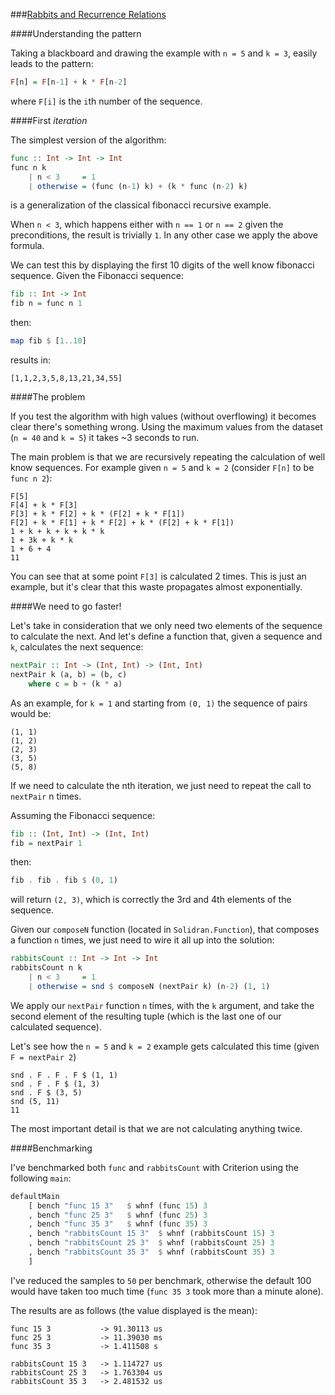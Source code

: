 ###[Rabbits and Recurrence Relations](http://rosalind.info/problems/fib/)

####Understanding the pattern

Taking a blackboard and drawing the example with `n = 5` and `k = 3`, easily leads to the pattern:

```haskell
F[n] = F[n-1] + k * F[n-2]
```

where `F[i]` is the `i`th number of the sequence.

####First *iteration*

The simplest version of the algorithm:

```haskell
func :: Int -> Int -> Int
func n k
    | n < 3     = 1
    | otherwise = (func (n-1) k) + (k * func (n-2) k)
```

is a generalization of the classical fibonacci recursive example.

When `n < 3`, which happens either with `n == 1` or `n == 2` given the preconditions, the result is trivially `1`. In any other case we apply the above formula. 

We can test this by displaying the first 10 digits of the well know fibonacci sequence. Given the Fibonacci sequence:

```haskell
fib :: Int -> Int
fib n = func n 1
```

then:

```haskell
map fib $ [1..10]
```

results in:

```
[1,1,2,3,5,8,13,21,34,55]
```

####The problem

If you test the algorithm with high values (without overflowing) it becomes clear there's something wrong. Using the maximum values from the dataset (`n = 40` and `k = 5`) it takes ~3 seconds to run. 

The main problem is that we are recursively repeating the calculation of well know sequences. For example given `n = 5` and `k = 2` (consider `F[n]` to be `func n 2`):

```
F[5]
F[4] + k * F[3]
F[3] + k * F[2] + k * (F[2] + k * F[1])
F[2] + k * F[1] + k * F[2] + k * (F[2] + k * F[1])
1 + k + k + k + k * k
1 + 3k + k * k
1 + 6 + 4
11
```

You can see that at some point `F[3]` is calculated 2 times. This is just an example, but it's clear that this waste propagates almost exponentially.

####We need to go faster!

Let's take in consideration that we only need two elements of the sequence to calculate the next. And let's define a function that, given a sequence and `k`, calculates the next sequence:

```haskell
nextPair :: Int -> (Int, Int) -> (Int, Int)
nextPair k (a, b) = (b, c)
    where c = b + (k * a)
```

As an example, for `k = 1` and starting from `(0, 1)` the sequence of pairs would be:

```
(1, 1)
(1, 2)
(2, 3)
(3, 5)
(5, 8)
```

If we need to calculate the nth iteration, we just need to repeat the call to `nextPair` n times. 

Assuming the Fibonacci sequence:

```haskell
fib :: (Int, Int) -> (Int, Int)
fib = nextPair 1
```

then:

```haskell
fib . fib . fib $ (0, 1)
```

will return `(2, 3)`, which is correctly the 3rd and 4th elements of the sequence.

Given our `composeN` function (located in `Solidran.Function`), that composes a function `n` times, we just need to wire it all up into the solution:

```haskell
rabbitsCount :: Int -> Int -> Int
rabbitsCount n k
    | n < 3     = 1
    | otherwise = snd $ composeN (nextPair k) (n-2) (1, 1)
```

We apply our `nextPair` function `n` times, with the `k` argument, and take the second element of the resulting tuple (which is the last one of our calculated sequence).

Let's see how the `n = 5` and `k = 2` example gets calculated this time (given `F = nextPair 2`)

```
snd . F . F . F $ (1, 1)
snd . F . F $ (1, 3)
snd . F $ (3, 5)
snd (5, 11)
11
```

The most important detail is that we are not calculating anything twice.

####Benchmarking

I've benchmarked both `func` and `rabbitsCount` with Criterion using the following `main`:

```haskell
defaultMain
    [ bench "func 15 3"   $ whnf (func 15) 3
    , bench "func 25 3"   $ whnf (func 25) 3
    , bench "func 35 3"   $ whnf (func 35) 3
    , bench "rabbitsCount 15 3"  $ whnf (rabbitsCount 15) 3
    , bench "rabbitsCount 25 3"  $ whnf (rabbitsCount 25) 3
    , bench "rabbitsCount 35 3"  $ whnf (rabbitsCount 35) 3
    ]
```

I've reduced the samples to `50` per benchmark, otherwise the default 100 would have taken too much time (`func 35 3` took more than a minute alone).

The results are as follows (the value displayed is the mean):

```
func 15 3           -> 91.30113 us
func 25 3           -> 11.39030 ms
func 35 3           -> 1.411508 s

rabbitsCount 15 3   -> 1.114727 us
rabbitsCount 25 3   -> 1.763304 us
rabbitsCount 35 3   -> 2.481532 us
```
